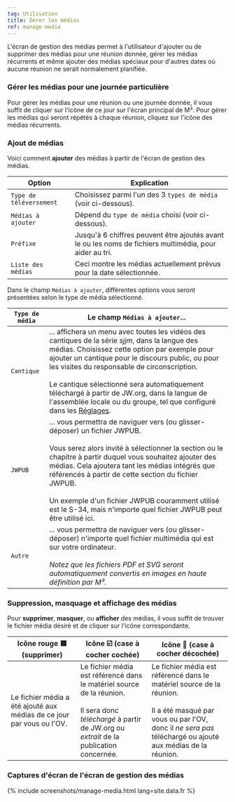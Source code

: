 ```yaml
---
tag: Utilisation
title: Gérer les médias
ref: manage-media
---
```


L'écran de gestion des médias permet à l'utilisateur d'ajouter ou de supprimer des médias pour une réunion donnée, gérer les médias récurrents et même ajouter des médias spéciaux pour d'autres dates où aucune réunion ne serait normalement planifiée.

### Gérer les médias pour une journée particulière

Pour gérer les médias pour une réunion ou une journée donnée, il vous suffit de cliquer sur l'icône de ce jour sur l'écran principal de M³. Pour gérer les médias qui seront répétés à chaque réunion, cliquez sur l'icône des médias récurrents.

### Ajout de médias

Voici comment **ajouter** des médias à partir de l'écran de gestion des médias.

| Option                  | Explication                                                                                             |
| ----------------------- | ------------------------------------------------------------------------------------------------------- |
| `Type de téléversement` | Choisissez parmi l'un des 3 `types de média` (voir ci-dessous).                                         |
| `Médias à ajouter`      | Dépend du `type de média` choisi (voir ci-dessous).                                                     |
| `Préfixe`               | Jusqu'à 6 chiffres peuvent être ajoutés avant le ou les noms de fichiers multimédia, pour aider au tri. |
| `Liste des médias`      | Ceci montre les médias actuellement prévus pour la date sélectionnée.                                   |

Dans le champ `Médias à ajouter`, différentes options vous seront présentées selon le type de média sélectionné.

| `Type de média` | Le champ `Médias à ajouter`...                                                                                                                                                                                                                                                                                                                                                                                                                                                  |
| --------------- | ------------------------------------------------------------------------------------------------------------------------------------------------------------------------------------------------------------------------------------------------------------------------------------------------------------------------------------------------------------------------------------------------------------------------------------------------------------------------------- |
| `Cantique`      | ... affichera un menu avec toutes les vidéos des cantiques de la série *sjjm*, dans la langue des médias. Choisissez cette option par exemple pour ajouter un cantique pour le discours public, ou pour les visites du responsable de circonscription. <br><br> Le cantique sélectionné sera automatiquement téléchargé à partir de JW.org, dans la langue de l'assemblée locale ou du groupe, tel que configuré dans les [Réglages]({{page.lang}}/#configuration). |
| `JWPUB`         | ... vous permettra de naviguer vers (ou glisser-déposer) un fichier JWPUB. <br><br> Vous serez alors invité à sélectionner la section ou le chapitre à partir duquel vous souhaitez ajouter des médias. Cela ajoutera tant les médias intégrés que référencés à partir de cette section du fichier JWPUB. <br><br> Un exemple d'un fichier JWPUB couramment utilisé est le S-34, mais n'importe quel fichier JWPUB peut être utilisé ici.               |
| `Autre`         | ... vous permettra de naviguer vers (ou glisser-déposer) n'importe quel fichier multimédia qui est sur votre ordinateur. <br><br> *Notez que les fichiers PDF et SVG seront automatiquement convertis en images en haute définition par M³.*                                                                                                                                                                                                                        |

### Suppression, masquage et affichage des médias

Pour **supprimer**, **masquer**, ou **afficher** des médias, il vous suffit de trouver le fichier média désiré et de cliquer sur l'icône correspondante.

| Icône rouge 🟥 (supprimer)                                             | Icône ☑️ (case à cocher cochée)                                                                                                                                                   | Icône 🔲 (case à cocher décochée)                                                                                                                                                                      |
| --------------------------------------------------------------------- | --------------------------------------------------------------------------------------------------------------------------------------------------------------------------------- | ----------------------------------------------------------------------------------------------------------------------------------------------------------------------------------------------------- |
| Le fichier média a été ajouté aux médias de ce jour par vous ou l'OV. | Le fichier média est référencé dans le matériel source de la réunion. <br><br> Il sera donc *téléchargé* à partir de JW.org ou *extrait* de la publication concernée. | Le fichier média est référencé dans le matériel source de la réunion. <br><br> Il a été masqué par vous ou par l'OV, donc il *ne sera pas* téléchargé ou ajouté aux médias de la réunion. |

### Captures d'écran de l'écran de gestion des médias

{% include screenshots/manage-media.html lang=site.data.fr %}
